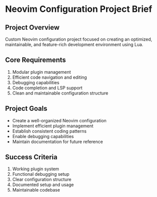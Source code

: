 # Neovim Configuration Project Brief

## Project Overview
Custom Neovim configuration project focused on creating an optimized, maintainable, and feature-rich development environment using Lua.

## Core Requirements
1. Modular plugin management
2. Efficient code navigation and editing
3. Debugging capabilities
4. Code completion and LSP support
5. Clean and maintainable configuration structure

## Project Goals
- Create a well-organized Neovim configuration
- Implement efficient plugin management
- Establish consistent coding patterns
- Enable debugging capabilities
- Maintain documentation for future reference

## Success Criteria
1. Working plugin system
2. Functional debugging setup
3. Clear configuration structure
4. Documented setup and usage
5. Maintainable codebase